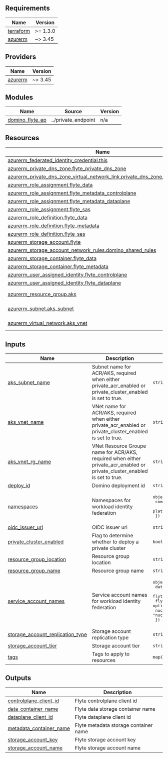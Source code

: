 <!-- BEGINNING OF PRE-COMMIT-TERRAFORM DOCS HOOK -->
## Requirements

| Name | Version |
|------|---------|
| <a name="requirement_terraform"></a> [terraform](#requirement\_terraform) | >= 1.3.0 |
| <a name="requirement_azurerm"></a> [azurerm](#requirement\_azurerm) | ~> 3.45 |

## Providers

| Name | Version |
|------|---------|
| <a name="provider_azurerm"></a> [azurerm](#provider\_azurerm) | ~> 3.45 |

## Modules

| Name | Source | Version |
|------|--------|---------|
| <a name="module_domino_flyte_ep"></a> [domino\_flyte\_ep](#module\_domino\_flyte\_ep) | ../private_endpoint | n/a |

## Resources

| Name | Type |
|------|------|
| [azurerm_federated_identity_credential.this](https://registry.terraform.io/providers/hashicorp/azurerm/latest/docs/resources/federated_identity_credential) | resource |
| [azurerm_private_dns_zone.flyte_private_dns_zone](https://registry.terraform.io/providers/hashicorp/azurerm/latest/docs/resources/private_dns_zone) | resource |
| [azurerm_private_dns_zone_virtual_network_link.private_dns_zone_flyte_vnet_link](https://registry.terraform.io/providers/hashicorp/azurerm/latest/docs/resources/private_dns_zone_virtual_network_link) | resource |
| [azurerm_role_assignment.flyte_data](https://registry.terraform.io/providers/hashicorp/azurerm/latest/docs/resources/role_assignment) | resource |
| [azurerm_role_assignment.flyte_metadata_controlplane](https://registry.terraform.io/providers/hashicorp/azurerm/latest/docs/resources/role_assignment) | resource |
| [azurerm_role_assignment.flyte_metadata_dataplane](https://registry.terraform.io/providers/hashicorp/azurerm/latest/docs/resources/role_assignment) | resource |
| [azurerm_role_assignment.flyte_sas](https://registry.terraform.io/providers/hashicorp/azurerm/latest/docs/resources/role_assignment) | resource |
| [azurerm_role_definition.flyte_data](https://registry.terraform.io/providers/hashicorp/azurerm/latest/docs/resources/role_definition) | resource |
| [azurerm_role_definition.flyte_metadata](https://registry.terraform.io/providers/hashicorp/azurerm/latest/docs/resources/role_definition) | resource |
| [azurerm_role_definition.flyte_sas](https://registry.terraform.io/providers/hashicorp/azurerm/latest/docs/resources/role_definition) | resource |
| [azurerm_storage_account.flyte](https://registry.terraform.io/providers/hashicorp/azurerm/latest/docs/resources/storage_account) | resource |
| [azurerm_storage_account_network_rules.domino_shared_rules](https://registry.terraform.io/providers/hashicorp/azurerm/latest/docs/resources/storage_account_network_rules) | resource |
| [azurerm_storage_container.flyte_data](https://registry.terraform.io/providers/hashicorp/azurerm/latest/docs/resources/storage_container) | resource |
| [azurerm_storage_container.flyte_metadata](https://registry.terraform.io/providers/hashicorp/azurerm/latest/docs/resources/storage_container) | resource |
| [azurerm_user_assigned_identity.flyte_controlplane](https://registry.terraform.io/providers/hashicorp/azurerm/latest/docs/resources/user_assigned_identity) | resource |
| [azurerm_user_assigned_identity.flyte_dataplane](https://registry.terraform.io/providers/hashicorp/azurerm/latest/docs/resources/user_assigned_identity) | resource |
| [azurerm_resource_group.aks](https://registry.terraform.io/providers/hashicorp/azurerm/latest/docs/data-sources/resource_group) | data source |
| [azurerm_subnet.aks_subnet](https://registry.terraform.io/providers/hashicorp/azurerm/latest/docs/data-sources/subnet) | data source |
| [azurerm_virtual_network.aks_vnet](https://registry.terraform.io/providers/hashicorp/azurerm/latest/docs/data-sources/virtual_network) | data source |

## Inputs

| Name | Description | Type | Default | Required |
|------|-------------|------|---------|:--------:|
| <a name="input_aks_subnet_name"></a> [aks\_subnet\_name](#input\_aks\_subnet\_name) | Subnet name for ACR/AKS, required when either private\_acr\_enabled or private\_cluster\_enabled is set to true. | `string` | `null` | no |
| <a name="input_aks_vnet_name"></a> [aks\_vnet\_name](#input\_aks\_vnet\_name) | VNet name for ACR/AKS, required when either private\_acr\_enabled or private\_cluster\_enabled is set to true. | `string` | `null` | no |
| <a name="input_aks_vnet_rg_name"></a> [aks\_vnet\_rg\_name](#input\_aks\_vnet\_rg\_name) | VNet Resource Groupe name for ACR/AKS, required when either private\_acr\_enabled or private\_cluster\_enabled is set to true. | `string` | `null` | no |
| <a name="input_deploy_id"></a> [deploy\_id](#input\_deploy\_id) | Domino deployment id | `string` | n/a | yes |
| <a name="input_namespaces"></a> [namespaces](#input\_namespaces) | Namespaces for workload identity federation | <pre>object({<br>    compute  = optional(string, "domino-compute")<br>    platform = optional(string, "domino-platform")<br>  })</pre> | `{}` | no |
| <a name="input_oidc_issuer_url"></a> [oidc\_issuer\_url](#input\_oidc\_issuer\_url) | OIDC issuer url | `string` | n/a | yes |
| <a name="input_private_cluster_enabled"></a> [private\_cluster\_enabled](#input\_private\_cluster\_enabled) | Flag to determine whether to deploy a private cluster | `bool` | `false` | no |
| <a name="input_resource_group_location"></a> [resource\_group\_location](#input\_resource\_group\_location) | Resource group location | `string` | n/a | yes |
| <a name="input_resource_group_name"></a> [resource\_group\_name](#input\_resource\_group\_name) | Resource group name | `string` | n/a | yes |
| <a name="input_service_account_names"></a> [service\_account\_names](#input\_service\_account\_names) | Service account names for workload identity federation | <pre>object({<br>    datacatalog    = optional(string, "datacatalog")<br>    flyteadmin     = optional(string, "flyteadmin")<br>    flytepropeller = optional(string, "flytepropeller")<br>    nucleus        = optional(string, "nucleus")<br>  })</pre> | `{}` | no |
| <a name="input_storage_account_replication_type"></a> [storage\_account\_replication\_type](#input\_storage\_account\_replication\_type) | Storage account replication type | `string` | `"LRS"` | no |
| <a name="input_storage_account_tier"></a> [storage\_account\_tier](#input\_storage\_account\_tier) | Storage account tier | `string` | `"Standard"` | no |
| <a name="input_tags"></a> [tags](#input\_tags) | Tags to apply to resources | `map(string)` | `{}` | no |

## Outputs

| Name | Description |
|------|-------------|
| <a name="output_controlplane_client_id"></a> [controlplane\_client\_id](#output\_controlplane\_client\_id) | Flyte controlplane client id |
| <a name="output_data_container_name"></a> [data\_container\_name](#output\_data\_container\_name) | Flyte data storage container name |
| <a name="output_dataplane_client_id"></a> [dataplane\_client\_id](#output\_dataplane\_client\_id) | Flyte dataplane client id |
| <a name="output_metadata_container_name"></a> [metadata\_container\_name](#output\_metadata\_container\_name) | Flyte metadata storage container name |
| <a name="output_storage_account_key"></a> [storage\_account\_key](#output\_storage\_account\_key) | Flyte storage account key |
| <a name="output_storage_account_name"></a> [storage\_account\_name](#output\_storage\_account\_name) | Flyte storage account name |
<!-- END OF PRE-COMMIT-TERRAFORM DOCS HOOK -->
